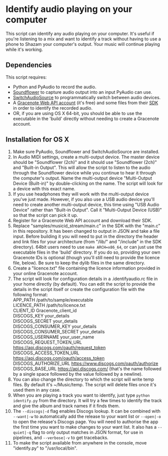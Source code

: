 Identify audio playing on your computer
=======================================

This script can identify any audio playing on your computer. It's useful if you're listening to a mix and want to identify a track without having to use a phone to Shazam your computer's output. Your music will continue playing while it's working.

Dependencies
------------

This script requires:

* Python and PyAudio to record the audio.
* [Soundflower](https://github.com/mattingalls/Soundflower) to capture audio output into an input PyAudio can use.
* [SwitchAudioSource](https://github.com/deweller/switchaudio-osx) to programmatically switch between audio devices.
* A [Gracenote Web API account](https://developer.gracenote.com/web-api) (it's free) and some files from their [SDK](https://developer.gracenote.com/gnsdk) in order to identify the recorded audio.
* OR, if you are using OS X 64-bit, you should be able to use the executable in the 'build' directly without needing to create a Gracenote account.

Installation for OS X
---------------------

1. Make sure PyAudio, Soundflower and SwitchAudioSource are installed.
2. In Audio MIDI settings, create a multi-output device. The master device should be "Soundflower (2ch)" and it should use "Soundflower (2ch)" and "Built-in Output". This will allow the script to listen to the audio through the Soundflower device while you continue to hear it through the computer's output. Name the multi-output device "Multi-Output Device (Built-in)" by double-clicking on the name. The script will look for a device with this exact name.
3. If you use headphones they will work with the multi-output device you've just made. However, if you also use a USB audio device you'll need to create another multi-output device, this time using "USB Audio Device" rather than "Built-in Output". Call it "Multi-Output Device (USB)" so that the script can pick it up.
4. Register for a Gracenote Web API account and download their SDK.
5. Replace "samples/musicid_stream/main.c" in the SDK with the "main.c" in this repository. It has been changed to output in JSON and take a file input. Before building it you will need to put in the directory the header and link files for your architecture (from "/lib/" and "/include" in the SDK directory). 64bit users need to use `make ARCH=x86_64`, or can just use the executable files in the 'build' directory. If you do so, providing your own Gracenote IDs is optional (though you'll still need to provide the licence file, below). Be sure to keep the dylib files in the same directory.
6. Create a "licence.txt" file containing the licence information provided in your online Gracenote account.
7. The script will look for configuration details in a .identifyaudio.rc file in your home directly (by default). You can edit the script to provide the details in the script itself or create the configuration file with the following format:  
APP_PATH /path/to/sample/executable  
LICENCE_PATH /path/to/licence.txt  
CLIENT_ID Gracenote_client_id  
DISCOGS_KEY your_details  
DISCOGS_SECRET your_details  
DISCOGS_CONSUMER_KEY your_details  
DISCOGS_CONSUMER_SECRET your_details  
DISCOGS_USERNAME your_user_name  
DISCOGS_REQUEST_TOKEN_URL https://api.discogs.com/oauth/request_token  
DISCOGS_ACCESS_TOKEN_URL https://api.discogs.com/oauth/access_token  
DISCOGS_AUTHORIZE_URL https://www.discogs.com/oauth/authorize  
DISCOGS_BASE_URL https://api.discogs.com/
(that's the name followed by a single space followed by the value followed by a newline).
8. You can also change the directory to which the script will write temp files. By default it's ~/Music/temp. The script will delete files once it's used them in any case.
9. When you are playing a track you want to identify, just type `python identify.py` from the directory. It will try a few times to identify the track and give the album and track names if it finds them.
10. The `--discogs|-d` flag enables Discogs lookup. It can be combined with `--want|-w` to automatically add the release to your want list or `--open|-o` to open the release's Discogs page. You will need to authorise the app the first time you want to make changes to your want list. It also has a `--quiet|-q` flag to only output matches in JSON format, for use in pipelines, and `--verbose|-v` to get tracebacks.
11. To make the script available from anywhere in the console, move "identify.py" to "/usr/local/bin".
